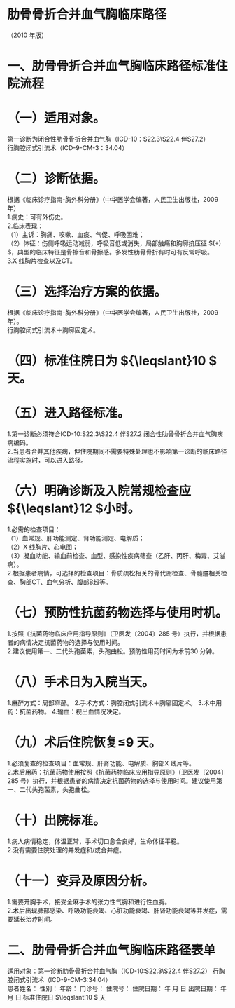 # 肋骨骨折合并血气胸临床路径  
（2010 年版）  
# 一、肋骨骨折合并血气胸临床路径标准住院流程  
# （一）适用对象。  
第一诊断为闭合性肋骨骨折合并血气胸（ICD-10：S22.3\S22.4 伴S27.2）  
行胸腔闭式引流术（ICD-9-CM-3：34.04）  
# （二）诊断依据。  
根据《临床诊疗指南-胸外科分册》（中华医学会编著，人民卫生出版社，2009 年）  
1.病史：可有外伤史。  
2.临床表现：  
（1）主诉：胸痛、咳嗽、血痰、气促、呼吸困难；  
（2）体征：伤侧呼吸运动减弱，呼吸音低或消失，局部触痛和胸廓挤压征 $(+) $，典型的临床特征是骨擦音和骨擦感。多发性肋骨骨折有时可有反常呼吸。  
3.X 线胸片检查以及CT。  
# （三）选择治疗方案的依据。  
根据《临床诊疗指南-胸外科分册》（中华医学会编著，人民卫生出版社，2009 年）。  
行胸腔闭式引流术＋胸廓固定术。  
# （四）标准住院日为 ${\leqslant}10 $ 天。  
# （五）进入路径标准。  
1.第一诊断必须符合ICD-10:S22.3\S22.4 伴S27.2 闭合性肋骨骨折合并血气胸疾病编码。  
2.当患者合并其他疾病，但住院期间不需要特殊处理也不影响第一诊断的临床路径流程实施时，可以进入路径。  
# （六）明确诊断及入院常规检查应 ${\leqslant}12 $小时。  
1.必需的检查项目：  
（1）血常规、肝功能测定、肾功能测定、电解质；  
（2）X 线胸片、心电图；  
（3）凝血功能、输血前检查、血型、感染性疾病筛查（乙肝、丙肝、梅毒、艾滋病）。  
2.根据患者病情，可选择的检查项目：骨质疏松相关的骨代谢检查、骨髓瘤相关检查、胸部CT、血气分析、腹部B超等。  
# （七）预防性抗菌药物选择与使用时机。  
1.按照《抗菌药物临床应用指导原则》（卫医发〔2004〕285 号）执行，并根据患者的病情决定抗菌药物的选择与使用时间。  
2.建议使用第一、二代头孢菌素，头孢曲松。预防性用药时间为术前30 分钟。  
# （八）手术日为入院当天。  
1.麻醉方式：局部麻醉。 2.手术方式：胸腔闭式引流术＋胸廓固定术。 3.术中用药：抗菌药物。 4.输血：视出血情况决定。  
# （九）术后住院恢复≤9 天。  
1.必须复查的检查项目：血常规、肝肾功能、电解质、胸部X 线片等。  
2.术后用药：抗菌药物使用按照《抗菌药物临床应用指导原则》（卫医发〔2004〕285 号）执行，并根据患者的病情决定抗菌药物的选择与使用时间。建议使用第一、二代头孢菌素，头孢曲松。  
# （十）出院标准。  
1.病人病情稳定，体温正常，手术切口愈合良好，生命体征平稳。  
2.没有需要住院处理的并发症和/或合并症。  
# （十一）变异及原因分析。  
1.需要开胸手术，接受全麻手术的张力性气胸和进行性血胸。  
2.术后出现肺部感染、呼吸功能衰竭、心脏功能衰竭、肝肾功能衰竭等并发症，需要延长治疗时间。  
# 二、肋骨骨折合并血气胸临床路径表单  
适用对象：第一诊断肋骨骨折合并血气胸（ICD-10:S22.3\S22.4 伴S27.2） 行胸腔闭式引流术（ICD-9-CM-3:34.04）  
患者姓名：   性别：   年龄：    门诊号：  住院号：                 住院日期：     年  月  日   出院日期：     年  月  日  标准住院日 $\leqslant\!10 $ 天  
